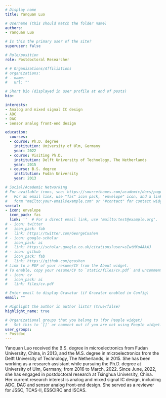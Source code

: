 ```yaml
---
# Display name
title: Yanquan Luo

# Username (this should match the folder name)
authors:
- Yanquan Luo

# Is this the primary user of the site?
superuser: false

# Role/position
role: Postdoctoral Researcher

# # Organizations/Affiliations
# organizations:
# - name: 
#   url: ""

# Short bio (displayed in user profile at end of posts)
bio: 

interests:
- Analog and mixed signal IC design
- ADC
- DAC
- Sensor analog front-end design

education:
  courses:
  - course: Ph.D. degree
    institution: University of Ulm, Germany
    year: 2022
  - course: Visiting Ph.D.
    institution: Delft University of Technology, The Netherlands
    year: 2015   
  - course: B.S. degree
    institution: Fudan University
    year: 2013

# Social/Academic Networking
# For available icons, see: https://sourcethemes.com/academic/docs/page-builder/#icons
#   For an email link, use "fas" icon pack, "envelope" icon, and a link in the
#   form "mailto:your-email@example.com" or "#contact" for contact widget.
social:
- icon: envelope
  icon_pack: fas
  link: ''  # For a direct email link, use "mailto:test@example.org".
# - icon: twitter
#   icon_pack: fab
#   link: https://twitter.com/GeorgeCushen
# - icon: google-scholar
#   icon_pack: ai
#   link: https://scholar.google.co.uk/citations?user=sIwtMXoAAAAJ
# - icon: github
#   icon_pack: fab
#   link: https://github.com/gcushen
# Link to a PDF of your resume/CV from the About widget.
# To enable, copy your resume/CV to `static/files/cv.pdf` and uncomment the lines below.
# - icon: cv
#   icon_pack: ai
#   link: files/cv.pdf

# Enter email to display Gravatar (if Gravatar enabled in Config)
email: ""

# Highlight the author in author lists? (true/false)
highlight_name: true

# Organizational groups that you belong to (for People widget)
#   Set this to `[]` or comment out if you are not using People widget.
user_groups:
- Postdoc
---
```


Yanquan Luo received the B.S. degree in microelectronics from Fudan University, China, in 2013, and the M.S. degree in microelectronics from the Delft University of Technology, The Netherlands, in 2015. She has been working as a research assistant while pursuing the Ph.D. degree at University of Ulm, Germany, from 2016 to March, 2022. Since June, 2022, she has engaged in postdoctoral research at Tsinghua University, China. Her current research interest is analog and mixed signal IC design, including ADC, DAC and sensor analog front-end design. She served as a reviewer for JSSC, TCAS-II, ESSCIRC and ISCAS.